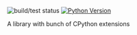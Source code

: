 
![build/test status](https://jenkins.home.a1ezzz.ru/buildStatus/icon?job=wasp-c-extensions%2Fmain&subject=build/tests)
[![Python Version](https://img.shields.io/pypi/pyversions/wasp-c-extensions.svg)](https://pypi.python.org/pypi/wasp-c-extensions)

A library with bunch of CPython extensions



